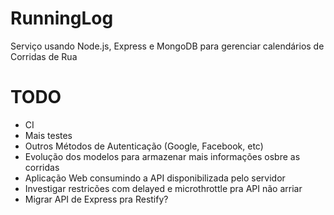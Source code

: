 RunningLog
==========

Serviço usando Node.js, Express e MongoDB para gerenciar calendários de Corridas de Rua

# TODO
* CI
* Mais testes
* Outros Métodos de Autenticação (Google, Facebook, etc)
* Evolução dos modelos para armazenar mais informações osbre as corridas
* Aplicação Web consumindo a API disponibilizada pelo servidor
* Investigar restricões com delayed e microthrottle pra API não arriar
* Migrar API de Express pra Restify?
